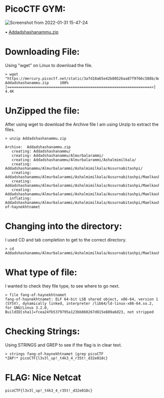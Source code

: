 # PicoCTF GYM: 
![Screenshot from 2022-01-31 15-47-24](https://user-images.githubusercontent.com/38919321/151870580-79db87bf-d124-4b42-a192-2074d0afe70c.png)



• [Addadshashanammu.zip](https://mercury.picoctf.net/static/3afd18a65e42b80526aa87f9766c588b/Addadshashanammu.zip)

# Downloading File:
Using "wget" on Linux to download the file. 
```
> wget "https://mercury.picoctf.net/static/3afd18a65e42b80526aa87f9766c588b/Addadshashanammu.zip"
Addadshashanammu.zip     100%[==================================================================>]   4.4K      

```

# UnZipped the file:
After using wget to download the Archive file I am using Unzip to extract the files. 
```
> unzip Addadshashanammu.zip 

Archive:  Addadshashanammu.zip
   creating: Addadshashanammu/
   creating: Addadshashanammu/Almurbalarammi/
   creating: Addadshashanammu/Almurbalarammi/Ashalmimilkala/
   creating: Addadshashanammu/Almurbalarammi/Ashalmimilkala/Assurnabitashpi/
   creating: Addadshashanammu/Almurbalarammi/Ashalmimilkala/Assurnabitashpi/Maelkashishi/
   creating: Addadshashanammu/Almurbalarammi/Ashalmimilkala/Assurnabitashpi/Maelkashishi/Onnissiralis/
   creating: Addadshashanammu/Almurbalarammi/Ashalmimilkala/Assurnabitashpi/Maelkashishi/Onnissiralis/Ularradallaku/
  inflating: Addadshashanammu/Almurbalarammi/Ashalmimilkala/Assurnabitashpi/Maelkashishi/Onnissiralis/Ularradallaku/fang-of-haynekhtnamet  

```

# Changing into the directory:
I used CD and tab completion to get to the correct directory.
```
> cd Addadshashanammu/Almurbalarammi/Ashalmimilkala/Assurnabitashpi/Maelkashishi/Onnissiralis/Ularradallaku/

```

# What type of file:
I wanted to check they file type, to see where to go next.
```
> file fang-of-haynekhtnamet 
fang-of-haynekhtnamet: ELF 64-bit LSB shared object, x86-64, version 1 (SYSV), dynamically linked, interpreter /lib64/ld-linux-x86-64.so.2, for GNU/Linux 3.2.0, BuildID[sha1]=fcea24fb5379795a123bb860267d815e889a6d23, not stripped

```

# Checking Strings:
Using STRINGS and GREP to see if the flag is in clear text.
```
> strings fang-of-haynekhtnamet |grep picoCTF
*ZAP!* picoCTF{l3v3l_up!_t4k3_4_r35t!_d32e018c}

```

# FLAG: Nice Netcat
```
picoCTF{l3v3l_up!_t4k3_4_r35t!_d32e018c}
```

